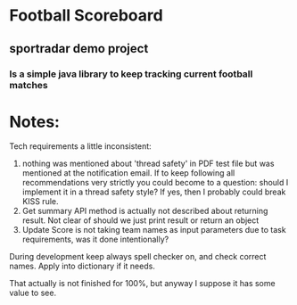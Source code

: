 # Football Scoreboard

## sportradar demo project

### Is a simple java library to keep tracking current football matches

# Notes:

Tech requirements a little inconsistent:

1. nothing was mentioned about 'thread safety' in PDF test file but was
mentioned at the notification email. If to keep following all recommendations very strictly you could become to a
question: should I implement it in a thread safety style? If yes, then I probably could break KISS rule.
2. Get summary API method is actually not described about returning result. Not clear of should we just print result or
   return an object
3. Update Score is not taking team names as input parameters due to task requirements, was it done intentionally?

During development keep always spell checker on, and check correct names. Apply into dictionary if it needs.

That actually is not finished for 100%, but anyway I suppose it has some value to see.

